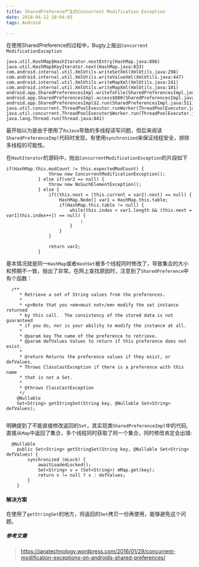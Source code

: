 ```yaml
---
title: SharedPreferece产生的Concurrent Modification Exception
date: 2018-04-12 10:04:03
tags: Android

---
```


在使用SharedPreference的过程中，Bugly上报出`Concurrent ModificationException`

```
java.util.HashMap$HashIterator.nextEntry(HashMap.java:806)
java.util.HashMap$KeyIterator.next(HashMap.java:833)
com.android.internal.util.XmlUtils.writeSetXml(XmlUtils.java:298)
com.android.internal.util.XmlUtils.writeValueXml(XmlUtils.java:447)
com.android.internal.util.XmlUtils.writeMapXml(XmlUtils.java:241)
com.android.internal.util.XmlUtils.writeMapXml(XmlUtils.java:181)
android.app.SharedPreferencesImpl.writeToFile(SharedPreferencesImpl.java:596)
android.app.SharedPreferencesImpl.access$800(SharedPreferencesImpl.java:52)
android.app.SharedPreferencesImpl$2.run(SharedPreferencesImpl.java:511)
java.util.concurrent.ThreadPoolExecutor.runWorker(ThreadPoolExecutor.java:1112)
java.util.concurrent.ThreadPoolExecutor$Worker.run(ThreadPoolExecutor.java:587)
java.lang.Thread.run(Thread.java:841)

```

最开始以为是由于使用了`RxJava`导致的多线程读写问题，但后来阅读`SharedPreferenceImpl`代码时发现，有使用`synchronized`来保证线程安全，排除多线程的可能性。

在`HashIterator`的源码中，抛出`ConcurrentModificationException`的片段如下
```
if(HashMap.this.modCount != this.expectedModCount) {
                throw new ConcurrentModificationException();
            } else if(var2 == null) {
                throw new NoSuchElementException();
            } else {
                if((this.next = (this.current = var2).next) == null) {
                    HashMap.Node[] var1 = HashMap.this.table;
                    if(HashMap.this.table != null) {
                        while(this.index < var1.length && (this.next = var1[this.index++]) == null) {
                            ;
                        }
                    }
                }

                return var2;
            }
```

基本情况就是同一`HashMap`或者`HashSet`被多个线程同时修改了，导致集合的大小和预期不一致，抛出了异常。在网上查找原因时，注意到了`SharedPreference`中有个函数：

```
  /**
     * Retrieve a set of String values from the preferences.
     * 
     * <p>Note that you <em>must not</em> modify the set instance returned
     * by this call.  The consistency of the stored data is not guaranteed
     * if you do, nor is your ability to modify the instance at all.
     *
     * @param key The name of the preference to retrieve.
     * @param defValues Values to return if this preference does not exist.
     * 
     * @return Returns the preference values if they exist, or defValues.
     * Throws ClassCastException if there is a preference with this name
     * that is not a Set.
     * 
     * @throws ClassCastException
     */
    @Nullable
    Set<String> getStringSet(String key, @Nullable Set<String> defValues);
    
```
明确提到了不能直接修改返回的`Set`，其实现类`SharedPreferenceImpl`中的代码,直接从`Map`中返回了集合，多个线程同时获取了同一个集合，同时修改肯定会出错:

```
  @Nullable
    public Set<String> getStringSet(String key, @Nullable Set<String> defValues) {
        synchronized (mLock) {
            awaitLoadedLocked();
            Set<String> v = (Set<String>) mMap.get(key);
            return v != null ? v : defValues;
        }
    }
```

#### 解决方案

在使用了`getStringSet`的地方，将返回的`Set`拷贝一份再使用，能够避免这个问题。

##### 参考文章
> https://janatechnology.wordpress.com/2016/01/29/concurrent-modification-exceptions-on-androids-shared-preferences/
